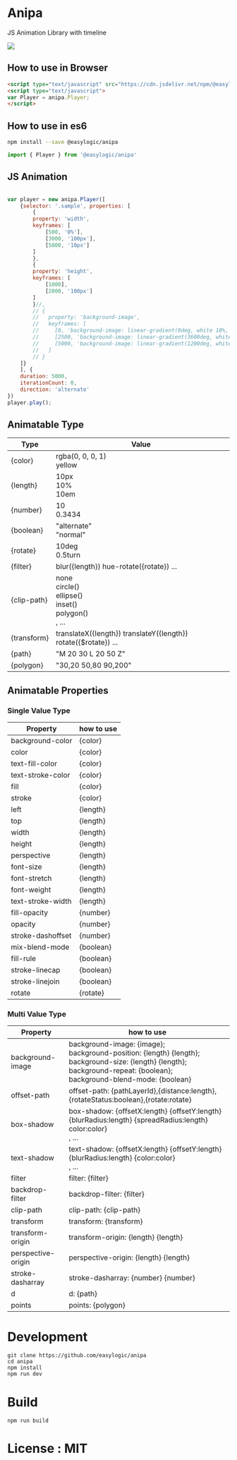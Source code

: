 # Anipa


JS Animation Library with timeline 

[![](https://data.jsdelivr.com/v1/package/npm/@easylogic/anipa/badge)](https://www.jsdelivr.com/package/npm/@easylogic/anipa)

## How to use in Browser 

```html
<script type="text/javascript" src="https://cdn.jsdelivr.net/npm/@easylogic/anipa@0.0.1/dist/main.js"></script>
<script type="text/javascript">
var Player = anipa.Player; 
</script>

```

## How to use in es6 

```sh
npm install --save @easylogic/anipa
```

```js
import { Player } from '@easylogic/anipa'
```

## JS Animation 

```js

var player = new anipa.Player([
    {selector: '.sample', properties: [
        {
        property: 'width', 
        keyframes: [ 
            [500, '0%'],
            [3000, '100px'],
            [5000, '10px']
        ]
        },
        {
        property: 'height', 
        keyframes: [ 
            [1000],
            [2000, '100px']
        ] 
        }//,
        // {
        //   property: 'background-image',
        //   keyframes: [
        //     [0, 'background-image: linear-gradient(0deg, white 10%, blue 50%, yellow 100%)'],
        //     [2500, 'background-image: linear-gradient(3600deg, white 10%, blue 20%, red 100%)'],
        //     [5000, 'background-image: linear-gradient(1200deg, white 10%, red 20%, blue 100%)']
        //   ]
        // }
    ]}
    ], {
    duration: 5000,
    iterationCount: 0,
    direction: 'alternate'
})
player.play();

```

## Animatable Type 

| Type | Value | 
|------|-------|
| {color} | rgba(0, 0, 0, 1) <br /> yellow <br /> | 
| {length} | 10px <br /> 10% <br /> 10em <br /> | 
| {number} | 10 <br > 0.3434<br > |
| {boolean} | "alternate" <br /> "normal" <br /> | 
| {rotate} | 10deg <br /> 0.5turn <br /> |
| {filter} | blur({length}) hue-rotate({rotate}) ... | 
| {clip-path} | none <br />circle() <br /> ellipse() <br /> inset() <br /> polygon() <br />, ... | 
| {transform} | translateX({length}) translateY({length}) rotate({$rotate}) ... | 
| {path} | "M 20 30 L 20 50 Z" | 
| {polygon} | "30,20 50,80 90,200" | 

## Animatable Properties

### Single Value Type 

| Property | how to use | 
|----------|--------------|
| background-color | {color} | 
| color | {color} | 
| text-fill-color | {color} | 
| text-stroke-color | {color} | 
| fill | {color} | 
| stroke | {color} | 
| left | {length} | 
| top | {length} | 
| width | {length} | 
| height | {length} | 
| perspective | {length} | 
| font-size | {length} | 
| font-stretch | {length} | 
| font-weight | {length} | 
| text-stroke-width | {length} | 
| fill-opacity | {number} | 
| opacity | {number} | 
| stroke-dashoffset | {number} | 
| mix-blend-mode | {boolean} | 
| fill-rule | {boolean} | 
| stroke-linecap | {boolean} | 
| stroke-linejoin | {boolean} | 
| rotate | {rotate} | 

### Multi Value Type 

| Property | how to use  | 
|----------|--------------|
| background-image |  background-image: {image}; <br /> background-position: {length} {length}; <br /> background-size: {length} {length};  <br /> background-repeat: {boolean}; <br /> background-blend-mode: {boolean} | 
| offset-path |  offset-path: {pathLayerId},{distance:length},{rotateStatus:boolean},{rotate:rotate} | 
| box-shadow | box-shadow: {offsetX:length} {offsetY:length} {blurRadius:length} {spreadRadius:length} color:color} <br />, ... | 
| text-shadow | text-shadow: {offsetX:length} {offsetY:length} {blurRadius:length} {color:color} <br />, ... | 
| filter | filter: {filter} | 
| backdrop-filter | backdrop-filter: {filter} | 
| clip-path | clip-path: {clip-path} | 
| transform | transform: {transform} | 
| transform-origin | transform-origin: {length} {length} |
| perspective-origin | perspective-origin: {length} {length} |
| stroke-dasharray | stroke-dasharray: {number} {number} |
| d | d: {path} |
| points | points: {polygon} |


# Development 

```
git clone https://github.com/easylogic/anipa 
cd anipa
npm install 
npm run dev 
```

# Build 

```
npm run build
```


# License : MIT
